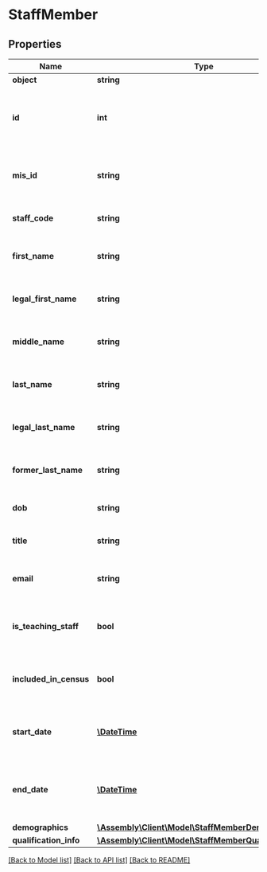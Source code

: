 # StaffMember

## Properties
Name | Type | Description | Notes
------------ | ------------- | ------------- | -------------
**object** | **string** | Object type | [optional] 
**id** | **int** | Internal stable ID given to each staff member in the Platform | [optional] 
**mis_id** | **string** | The ID of the staff member from the MIS | [optional] 
**staff_code** | **string** | The staff code from the MIS | [optional] 
**first_name** | **string** | The first name of the staff member | [optional] 
**legal_first_name** | **string** | The legal first name of the staff member | [optional] 
**middle_name** | **string** | The middle name of the staff member | [optional] 
**last_name** | **string** | The last name of the staff member | [optional] 
**legal_last_name** | **string** | The legal last name of the staff member | [optional] 
**former_last_name** | **string** | The former last name of the staff member | [optional] 
**dob** | **string** | The staff member&#39;s date of birth | [optional] 
**title** | **string** | The title of the staff member | [optional] 
**email** | **string** | The email address of the staff member. | [optional] 
**is_teaching_staff** | **bool** | Indicates whether the staff member is a teacher | [optional] 
**included_in_census** | **bool** | Indicates whether the staff member is a teacher | [optional] 
**start_date** | [**\DateTime**](\DateTime.md) | When the staff member&#39;s employment started | [optional] 
**end_date** | [**\DateTime**](\DateTime.md) | When the staff member&#39;s employment ended/is due to end | [optional] 
**demographics** | [**\Assembly\Client\Model\StaffMemberDemographics**](StaffMemberDemographics.md) |  | [optional] 
**qualification_info** | [**\Assembly\Client\Model\StaffMemberQualificationInfo**](StaffMemberQualificationInfo.md) |  | [optional] 

[[Back to Model list]](../README.md#documentation-for-models) [[Back to API list]](../README.md#documentation-for-api-endpoints) [[Back to README]](../README.md)


